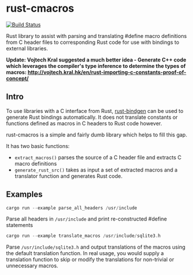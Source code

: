 # rust-cmacros
[![Build Status](https://travis-ci.org/nthend/rust-cmacros.png?branch=master)](https://travis-ci.org/nthend/rust-cmacros)

Rust library to assist with parsing and translating #define
macro definitions from C header files
to corresponding Rust code for use with bindings
to external libraries.

**Update: Vojtech Kral suggested a much better idea - Generate C++ code which leverages the compiler's type inference to determine the types of macros: http://vojtech.kral.hk/en/rust-importing-c-constants-proof-of-concept/**

## Intro

To use libraries with a C interface from Rust,
[rust-bindgen](https://github.com/crabtw/rust-bindgen) can be used
to generate Rust bindings automatically. It does not translate
constants or functions defined as macros in C headers to Rust
code however.

rust-cmacros is a simple and fairly dumb library which helps to
fill this gap.

It has two basic functions:

* `extract_macros()` parses the source of a C header file and extracts C macro definitions
* `generate_rust_src()` takes as input a set of extracted macros and a translator function
  and generates Rust code.

## Examples

```rust
cargo run --example parse_all_headers /usr/include
```

Parse all headers in `/usr/include` and print re-constructed #define statements

```rust
cargo run --example translate_macros /usr/include/sqlite3.h
```

Parse `/usr/include/sqlite3.h` and output translations of the macros using the default translation function.
In real usage, you would supply a translation function to skip or modify the translations
for non-trivial or unnecessary macros.

